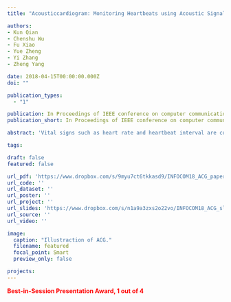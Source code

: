 ```yaml
---
title: "Acousticcardiogram: Monitoring Heartbeats using Acoustic Signals on Smart Devices"

authors:
- Kun Qian
- Chenshu Wu
- Fu Xiao
- Yue Zheng
- Yi Zhang
- Zheng Yang

date: 2018-04-15T00:00:00.000Z
doi: ""

publication_types:
  - "1"

publication: In Proceedings of IEEE conference on computer communications (**INFOCOM**) 2018
publication_short: In Proceedings of IEEE conference on computer communications (**INFOCOM**)

abstract: 'Vital signs such as heart rate and heartbeat interval are currently measured by electrocardiograms (ECG) or wearable physiological monitors. These techniques either require contact with the patient’s skin or are usually uncomfortable to wear, rendering them too expensive and user-unfriendly for daily monitoring. In this paper, we propose a new noninvasive technology to generate an Acousticcardiogram (ACG) that precisely monitors heartbeats using inaudible acoustic signals. ACG uses only commodity microphones and speakers commonly equipped on ubiquitous off-the-shelf devices, such as smartphones and laptops. By transmitting an acoustic signal and analyzing its reflections off human body, ACG is capable of recognizing the heart rate as well as heartbeat rhythm. We employ frequencymodulated sound signals to separate reflection of heart from that of background motions and breath, and continuously track the phase changes of the acoustic data. To translate these acoustic data into heart and breath rates, we leverage the dual microphone design on COTS mobile devices to suppress direct echo from speaker to microphones, identify heart rate in frequency domain, and adopt an advanced algorithm to extract individual heartbeats. We implement ACG on commercial devices and validate its performance in real environments. Experimental results demonstrate ACG monitors user’s heartbeat accurately, with median heart rate estimation error of 0.6 beat per minute (bpm), and median heartbeat interval estimation error of 19 ms.'

tags:

draft: false
featured: false

url_pdf: 'https://www.dropbox.com/s/9myu7ct6tkkasd9/INFOCOM18_ACG_paper.pdf?dl=0'
url_code: ''
url_dataset: ''
url_poster: ''
url_project: ''
url_slides: 'https://www.dropbox.com/s/n1a9a3zxs2o22vo/INFOCOM18_ACG_slides.pptx?dl=0'
url_source: ''
url_video: ''

image:
  caption: "Illustraction of ACG."
  filename: featured
  focal_point: Smart
  preview_only: false

projects:
---
```

<span style="color:red"><strong>Best-in-Session Presentation Award, 1 out of 4</strong></span>
